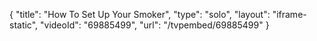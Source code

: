 {
    "title": "How To Set Up Your Smoker",
    "type": "solo",
    "layout": "iframe-static",
    "videoId": "69885499",
    "url": "\/tvpembed\/69885499"
}